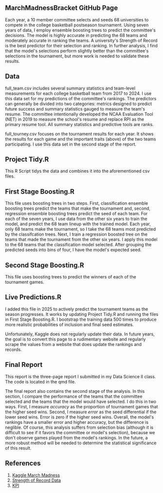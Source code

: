 ## MarchMadnessBracket GitHub Page

Each year, a 10 member committee selects and seeds 68 universities to compete in the college basketball postseason tournament.
Using seven years of data, I employ ensemble boosting trees to predict the committee's decisions.
The model is highly accurate in predicting the 68 teams and moderately accurate in ranking the teams.
A university's Strength of Record is the best predictor for their selection and ranking.
In further analysis, I find that the model's selections perform slightly better than the committee's selections in the tournament, but more work is needed to validate these results.

## Data
full_team.csv includes several summary statistics and team-level measurements for each college basketball team from 2017 to 2024. I use this data set for my predictions of the committee's rankings.
The predictors can generally be divided into two categories: metrics designed to predict future success and summary statistics gauged to measure the team's resume.
The committee intentionally developed the NCAA Evaluation Tool (NET) in 2019 to measure the school's resume and replace RPI as the primary resume tool.
All summary statistics and predictive tools are ranks.

full_tourney.csv focuses on the tournament results for each year. It shows the results for each game and the important traits (above) of the two teams participating. I use this data set in the second
stage of the report.

## Project Tidy.R
This R Script tidys the data and combines it into the aforementioned csv files.

## First Stage Boosting.R

This file uses boosting trees in two steps. First, classification ensemble boosting trees predict the teams that make the tournament and, second, regression ensemble boosting trees predict the seed of each team.
For each of the seven years, I use data from the other six years to train the model, and predict the 68 team lineup with the trained model.
Each year, only 68 teams make the tournament, so I take the 68 teams most predicted by the classifcation trees. Next, I train a regression boosted tree on the teams that made the tournament
from the other six years. I apply this model to the 68 teams that the classification model selected. After grouping the predicted seeds into bins of four, I have the model's expected seed.

## Second Stage Boosting.R

This file uses boosting trees to predict the winners of each of the tournament games.

## Live Predictions.R
I added this file in 2025 to actively predict the tournament teams as the season progresses. It works by updating Project Tidy.R and running
the files in First Stage Boosting.R. I bootstrap the training data 500 times to produce more realistic probabilities of inclusion
and final seed estimates.

Unfortunately, Kaggle does not regularly update their data. In future years, the goal is to convert this page to a rudimentary website and
regularly scrape the values from a website that does update the rankings and records.

## Final Report

This report is the three-page report I submitted in my Data Science II class. The code is located in the qmd file.

The final report also contains the second stage of the analysis. In this section, I compare the performance of the teams that the committee selected and the teams that the model would have selected.
I do this in two ways. First, I measure *accuracy* as the proportion of tournament games that the higher seed wins.
Second, I measure *error* as the seed differential if the lower seed wins. Error is zero if the higher seed wins. Overall, the model's rankings have a smaller error and higher accuracy, but the difference is neglible.
Of course, this analysis suffers from selection bias (although it is difficult to see if it favors the committee or model's selection), because we don't observe games played from the model's rankings.
In the future, a more robust method will be needed to determine the statistical significance of this result.

## References
1. [Kaggle March Madness](https://www.kaggle.com/competitions/march-machine-learning-mania-2024)
2. [Strength of Record Data](ESPN.com)
3. [KPI](https://faktorsports.com)


